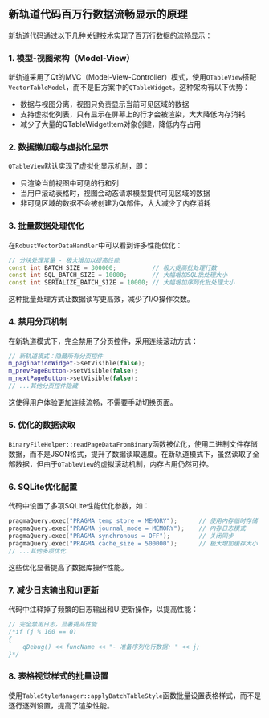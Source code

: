 
## 新轨道代码百万行数据流畅显示的原理

新轨道代码通过以下几种关键技术实现了百万行数据的流畅显示：

### 1. 模型-视图架构（Model-View）

新轨道采用了Qt的MVC（Model-View-Controller）模式，使用`QTableView`搭配`VectorTableModel`，而不是旧方案中的`QTableWidget`。这种架构有以下优势：

- 数据与视图分离，视图只负责显示当前可见区域的数据
- 支持虚拟化列表，只有显示在屏幕上的行才会被渲染，大大降低内存消耗
- 减少了大量的QTableWidgetItem对象创建，降低内存占用

### 2. 数据懒加载与虚拟化显示

`QTableView`默认实现了虚拟化显示机制，即：

- 只渲染当前视图中可见的行和列
- 当用户滚动表格时，视图会动态请求模型提供可见区域的数据
- 非可见区域的数据不会被创建为Qt部件，大大减少了内存消耗

### 3. 批量数据处理优化

在`RobustVectorDataHandler`中可以看到许多性能优化：

```cpp
// 分块处理常量 - 极大增加以提高性能
const int BATCH_SIZE = 300000;          // 极大提高批处理行数
const int SQL_BATCH_SIZE = 10000;       // 大幅增加SQL批处理大小
const int SERIALIZE_BATCH_SIZE = 10000; // 大幅增加序列化批处理大小
```

这种批量处理方式让数据读写更高效，减少了I/O操作次数。

### 4. 禁用分页机制

在新轨道模式下，完全禁用了分页控件，采用连续滚动方式：

```cpp
// 新轨道模式：隐藏所有分页控件
m_paginationWidget->setVisible(false);
m_prevPageButton->setVisible(false);
m_nextPageButton->setVisible(false);
// ...其他分页控件隐藏
```

这使得用户体验更加连续流畅，不需要手动切换页面。

### 5. 优化的数据读取

`BinaryFileHelper::readPageDataFromBinary`函数被优化，使用二进制文件存储数据，而不是JSON格式，提升了数据读取速度。在新轨道模式下，虽然读取了全部数据，但由于`QTableView`的虚拟滚动机制，内存占用仍然可控。

### 6. SQLite优化配置

代码中设置了多项SQLite性能优化参数，如：

```cpp
pragmaQuery.exec("PRAGMA temp_store = MEMORY");      // 使用内存临时存储
pragmaQuery.exec("PRAGMA journal_mode = MEMORY");    // 内存日志模式
pragmaQuery.exec("PRAGMA synchronous = OFF");        // 关闭同步
pragmaQuery.exec("PRAGMA cache_size = 500000");      // 极大增加缓存大小
// ...其他多项优化
```

这些优化显著提高了数据库操作性能。

### 7. 减少日志输出和UI更新

代码中注释掉了频繁的日志输出和UI更新操作，以提高性能：

```cpp
// 完全禁用日志，显著提高性能
/*if (j % 100 == 0)
{
    qDebug() << funcName << "- 准备序列化行数据: " << j;
}*/
```

### 8. 表格视觉样式的批量设置

使用`TableStyleManager::applyBatchTableStyle`函数批量设置表格样式，而不是逐行逐列设置，提高了渲染性能。
